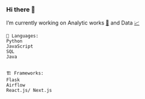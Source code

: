 ### Hi there 👋


I’m currently working on Analytic works [📰](https://emojipedia.org/newspaper/) and Data  [📈](https://emojipedia.org/chart-increasing/)

```text
💬 Languages: 
Python
JavaScript
SQL
Java


🏗️ Frameworks:
Flask
Airflow
React.js/ Next.js

```
